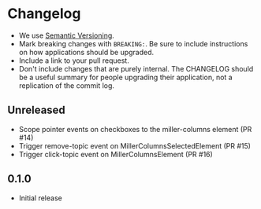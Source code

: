 # Changelog

- We use [Semantic Versioning](https://semver.org/spec/v2.0.0.html).
- Mark breaking changes with `BREAKING:`. Be sure to include instructions on
  how applications should be upgraded.
- Include a link to your pull request.
- Don't include changes that are purely internal. The CHANGELOG should be a
  useful summary for people upgrading their application, not a replication
  of the commit log.

## Unreleased

- Scope pointer events on checkboxes to the miller-columns element (PR #14)
- Trigger remove-topic event on MillerColumnsSelectedElement (PR #15)
- Trigger click-topic event on MillerColumnsElement (PR #16)

## 0.1.0

- Initial release

